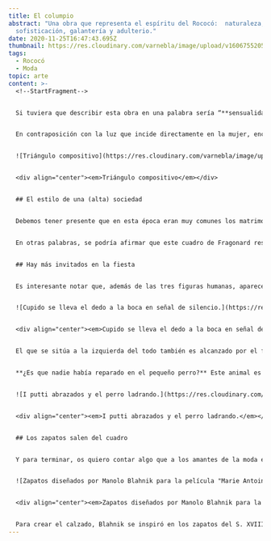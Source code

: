 ```yaml
---
title: El columpio
abstract: "Una obra que representa el espíritu del Rococó:  naturaleza, paisaje,
  sofisticación, galantería y adulterio."
date: 2020-11-25T16:47:43.695Z
thumbnail: https://res.cloudinary.com/varnebla/image/upload/v1606755205/Fragonard__The_Swing_da9lsu.jpg
tags:
  - Rococó
  - Moda
topic: arte
content: >-
  <!--StartFragment-->


  Si tuviera que describir esta obra en una palabra sería “**sensualidad**“. El por qué es evidente: una mujer elegantemente vestida se balancea en un columpio y sus faldas se levantan debido al movimiento, lo que nos permite ver sus piernas y hasta una liga. Además, uno de sus zapatos sale disparado, dejando ver un pie solo recubierto por las medias.


  En contraposición con la luz que incide directamente en la mujer, encontramos a dos personajes masculinos, uno más oculto que el otro. En las sombras de los árboles, sentado en un banco de piedra, un hombre de avanzada edad (como parece indicar su pelo blanco), controla el mecanismo de cuerdas que mueve el columpio de la mujer, seguramente su esposa. El personaje que cierra el grupo es un hombre aparentemente más joven, que está tumbado en primer término, mirando directamente a la mujer (y seguramente lo que hay bajo sus faldas). Este personaje ha sido interpretado como el amante, que se burla. Por tanto, **las tres figuras forman un triángulo,** tanto en el soporte plástico como en la vida real.


  ![Triángulo compositivo](https://res.cloudinary.com/varnebla/image/upload/w_1000,ar_16:9,c_fill,g_auto,e_sharpen/v1606755743/Plantilla_Kelly_tartas_mlowex.jpg "Triángulo compositivo")


  <div align="center"><em>Triángulo compositivo</em></div>


  ## El estilo de una (alta) sociedad


  Debemos tener presente que en esta época eran muy comunes los matrimonios por conveniencia: los aristócratas aceptaban estos matrimonios concertados porque eran un fin para conseguir poder y riqueza. Una vez lo alcanzaban y conseguían tener la descendencia que les aseguraba continuidad, no importaba si se liberaban sexualmente fuera del matrimonio. ¡Eso sí! La clase alta podía permitirse este tipo de libertades, mientras que **estaba mal visto tener amantes entre las clases sociales inferiores**. Este factor lleva a hacernos pensar que el autor de la obra está haciendo una crítica a la frivolidad de la vida cortesana y de la alta nobleza de la Francia del S. XVIII, donde el pan de cada día eran los matrimonios de conveniencia, el adulterio, la sensualidad y la exageración.


  En otras palabras, se podría afirmar que este cuadro de Fragonard resume a la perfección los conceptos del amor, la naturaleza, el paisaje, la sofisticación y la galantería, y refleja a la perfección **el espíritu del periodo Rococó**. Y es que este estilo que se desarrolló por toda Europa en el S. XVIII, pero que tiene su origen en Francia, podría definirse como menos serio y más sentimental, dando la vuelta al barroco y convirtiéndose en el reflejo de una frívola alta sociedad.


  ## Hay más invitados en la fiesta


  Es interesante notar que, además de las tres figuras humanas, aparecen otras tres figuras de piedra: i putti o ángeles escultóricos. Estos divertidos amorcillos, que se representan mayoritariamente desnudos y alados, eran considerados espíritus guardianes o mensajeros, y eran los encargados de transmitir lo que ocurría entre los humanos a los dioses y viceversa.


  ![Cupido se lleva el dedo a la boca en señal de silencio.](https://res.cloudinary.com/varnebla/image/upload/v1606756079/POST_para_IG_j7mzff.jpg "Cupido se lleva el dedo a la boca en señal de silencio.")


  <div align="center"><em>Cupido se lleva el dedo a la boca en señal de silencio.</em></div>


  El que se sitúa a la izquierda del todo también es alcanzado por el foco de luz de los amantes: se lleva el dedo a la mano, en el gesto mundial de pedir silencio. ¿Una **advertencia a los amantes,** que están siendo demasiado indiscretos? Por otro lado, tenemos a dos pequeños putti en el centro de la composición, entre la luz y las sombras. Están abrazados, lo que se ha interpretado como el amor que el hombre mayor sí siente por su esposa. No obstante, cada uno mira en una dirección: uno de ellos mira a la mujer y, a su vez, es advertido por el Cupido que pide silencio, por tanto, **cómplice del adulterio**. El otro mira al perro que parece ladrar tras una vaya.


  **¿Es que nadie había reparado en el pequeño perro?** Este animal es considerado generalmente un símbolo de fidelidad. Se le suele representar en actitudes plácidas y tranquilas al lado de sus amos. Pero, en este caso, el perro está visiblemente enfadado con su dueña, a la que ladra sin recibir atención ninguna. El dueño, que mira embobado a su mujer, tampoco está siendo advertido por los ladridos, ya que ni mira ni parece oír al pequeño can. Esta anecdótica escena **remarca el carácter de crítica** de la obra. Además, debemos recordar la presencia del Cupido que se lleva la mano a la boca pidiendo silencio. ÉL, que siempre busca exaltar el amor y las pasiones, pide más discreción a los amantes y silencio al pobre animalito.


  ![I putti abrazados y el perro ladrando.](https://res.cloudinary.com/varnebla/image/upload/v1606756080/POST_para_IG_1_k2jccl.jpg "I putti abrazados y el perro ladrando.")


  <div align="center"><em>I putti abrazados y el perro ladrando.</em></div>


  ## Los zapatos salen del cuadro


  Y para terminar, os quiero contar algo que a los amantes de la moda en general y de los zapatos en particular os va a encantar: los zapatos de la mujer que se mece sensualmente en el columpio, ¡existen!. Son obra del diseñador español Manolo Blahnik, quien los creó para Maria Antonieta en la película homónima de Sofia Coppola. Sus creaciones, en sintonía con el resto del vestuario de la película, la convirtieron en merecedora ganadora del Óscar al Mejor Vestuario.


  ![Zapatos diseñados por Manolo Blahnik para la película "Marie Antoinette" de Sofia Coppola (2006)](https://res.cloudinary.com/varnebla/image/upload/v1606757450/ManoloBlahnik05-vogueint-10jun19-WallaceCollection_mi6sw5.jpg "Zapatos diseñados por Manolo Blahnik para la película \"Marie Antoinette\" de Sofia Coppola (2006)")


  <div align="center"><em>Zapatos diseñados por Manolo Blahnik para la película "Marie Antoinette" de Sofia Coppola (2006)</em></div>


  Para crear el calzado, Blahnik se inspiró en los zapatos del S. XVIII que se conservan en el Victoria & Albert Museum y en otros museos de París. Pero también en las obras conservadas en la Colección Wallace, el cual recibe el honor de ser *"uno de sus museos favoritos"*. De hecho, en junio de 2019 la Wallace Collection acogió la exposición temporal **"An Enquiring Mind: Manolo Blahník at the Wallace Collection"** que puso algunas de sus pinturas, muebles y esculturas en diálogo con zapatos diseñados por Manolo Blahnik. Os dejo por aquí el enlace a la [guía de la exposición ](https://www.wallacecollection.org/documents/162/504970_LEAFLET_POSTER_V8_CROPPED_FINAL_FOR_WEB-compressed.pdf)que comparte la propia Wallace en su página web, seguro que a Carrie Bradshaw le hubiera encantado visitarla.
---
```

